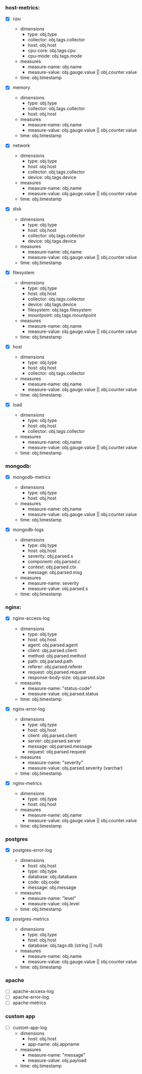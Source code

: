 ### host-metrics:

- [x] cpu
  * dimensions
    * type: obj.type
    * collector: obj.tags.collector
    * host: obj.host
    * cpu-core: obj.tags.cpu
    * cpu-mode: obj.tags.mode
  * measures
    * measure-name: obj.name
    * measure-value: obj.gauge.value || obj.counter.value
  * time: obj.timestamp

- [x] memory
  * dimensions
    * type: obj.type
    * collector: obj.tags.collector
    * host: obj.host
  * measures
    * measure-name: obj.name
    * measure-value: obj.gauge.value || obj.counter.value
  * time: obj.timestamp

- [x] network
  * dimensions
    * type: obj.type
    * host: obj.host
    * collector: obj.tags.collector
    * device: obj.tags.device
  * measures
    * measure-name: obj.name
    * measure-value: obj.gauge.value || obj.counter.value
  * time: obj.timestamp
- [x] disk
  * dimensions
    * type: obj.type
    * host: obj.host
    * collector: obj.tags.collector
    * device: obj.tags.device
  * measures
    * measure-name: obj.name
    * measure-value: obj.gauge.value || obj.counter.value
  * time: obj.timestamp

- [x] filesystem
  * dimensions
    * type: obj.type
    * host: obj.host
    * collector: obj.tags.collector
    * device: obj.tags.device
    * filesystem: obj.tags.filesystem
    * mountpoint: obj.tags.mountpoint
  * measures
    * measure-name: obj.name
    * measure-value: obj.gauge.value || obj.counter.value
  * time: obj.timestamp

- [x] host
  * dimensions
    * type: obj.type
    * host: obj.host
    * collector: obj.tags.collector
  * measures
    * measure-name: obj.name
    * measure-value: obj.gauge.value || obj.counter.value
  * time: obj.timestamp

- [x] load
  * dimensions
    * type: obj.type
    * host: obj.host
    * collector: obj.tags.collector
  * measures
    * measure-name: obj.name
    * measure-value: obj.gauge.value || obj.counter.value
  * time: obj.timestamp

### mongodb:

- [x] mongodb-metrics
  * dimensions
    * type: obj.type
    * host: obj.host
  * measures
    * measure-name: obj.name
    * measure-value: obj.gauge.value || obj.counter.value
  * time: obj.timestamp

- [x] mongodb-logs
  * dimensions
    * type: obj.type
    * host: obj.host
    * severity: obj.parsed.s
    * component: obj.parsed.c
    * context: obj.parsed.ctx
    * message: obj.parsed.msg
  * measures
    * measure-name: severity
    * measure-value: obj.parsed.s
  * time: obj.timestamp

### nginx:

- [x] nginx-access-log
  * dimensions
    * type: obj.type
    * host: obj.host
    * agent: obj.parsed.agent
    * client: obj.parsed.client
    * method: obj.parsed.method
    * path: obj.parsed.path
    * referer: obj.parsed.referer
    * request: obj.parsed.request
    * response-body-size: obj.parsed.size
  * measures
    * measure-name: "status-code"
    * measure-value: obj.parsed.status
  * time: obj.timestamp

- [x] nginx-error-log
  * dimensions
    * type: obj.type
    * host: obj.host
    * client: obj.parsed.client
    * server: obj.parsed.server
    * message: obj.parsed.message
    * request: obj.parsed.request
  * measures
    * measure-name: "severity"
    * measure-value: obj.parsed.severity (varchar)
  * time: obj.timestamp

- [x] nginx-metrics
  * dimensions
    * type: obj.type
    * host: obj.host
  * measures
    * measure-name: obj.name
    * measure-value: obj.gauge.value || obj.counter.value
  * time: obj.timestamp

### postgres
- [x] postgres-error-log
  * dimensions
    * host: obj.host
    * type: obj.type
    * database: obj.database
    * code: obj.code
    * message: obj.message
  * measures
    * measure-name: "level"
    * measure-value: obj.level
  * time: obj.timestamp

- [x] postgres-metrics
  * dimensions
    * type: obj.type
    * host: obj.host
    * database: obj.tags.db (string || null)
  * measures
    * measure-name: obj.name
    * measure-value: obj.gauge.value || obj.counter.value
  * time: obj.timestamp

### apache
- [ ] apache-access-log
- [ ] apache-error-log
- [ ] apache-metrics

### custom app
- [ ] custom-app-log
  * dimensions
    * host: obj.host
    * app-name: obj.appname
  * measures
    * measure-name: "message"
    * measure-value: obj.payload
  * time: obj.timestamp
